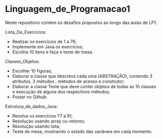 # Linguagem_de_Programacao1

Neste repositório contém os desafios propostos ao longo das aulas de LP1.

Lista_De_Exercicios:
- Realizar os exercícios de 1 a 76;
- Implemente em Java os exercícios;
- Escolha 10 itens e faça o teste de mesa.

Classes_Objetos:
- Escolher 10 figuras;
- Elaborar a classe que descreva cada uma (ABSTRAÇÃO), contendo 3 atributos, 3 métodos , métodos de acesso e construtor;
- Elaborar a classe Teste que deve conter objetos de todas as 10 classes e execução de alguns dos respectivos métodos;
- Postar no Github.

Estrutura_de_dados_Java:
- Resolva os exercícios 77 a 91;
- Resolução usando array ou vetores;
- Resolução usando lista;
- Teste de mesa, mostrando o estado das variáveis em cada momento.

